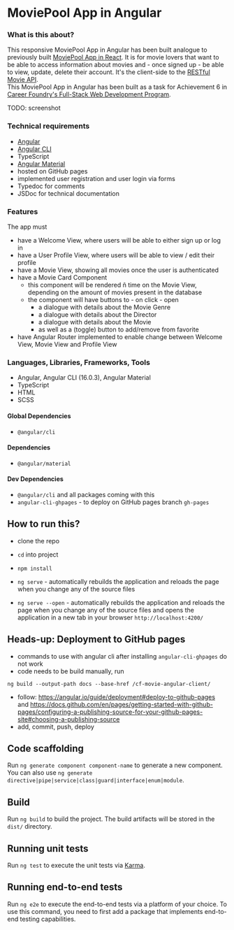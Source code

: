 # MoviePool App in Angular

### What is this about?
This responsive MoviePool App in Angular has been built analogue to previously built [MoviePool App in React](https://github.com/EllyPirelly/cf-movie-client). It is for movie lovers that want to be able to access information about movies and - once signed up - be able to view, update, delete their account. It's the client-side to the [RESTful Movie API](https://github.com/EllyPirelly/cf-movie-api).
<br>
This MoviePool App in Angular has been built as a task for Achievement 6 in [Career Foundry's Full-Stack Web Development Program](https://careerfoundry.com/en/courses/become-a-web-developer/).

TODO: screenshot

### Technical requirements
- [Angular](https://angular.io/)
- [Angular CLI](https://github.com/angular/angular-cli)
- TypeScript
- [Angular Material](https://material.angular.io/)
- hosted on GitHub pages
- implemented user registration and user login via forms
- Typedoc for comments
- JSDoc for technical documentation

### Features
The app must
- have a Welcome View, where users will be able to either sign up or log in
- have a User Profile View, where users will be able to view / edit their profile
- have a Movie View, showing all movies once the user is authenticated
- have a Movie Card Component
  - this component will be rendered ñ time on the Movie View, depending on the amount of movies present in the database
  - the component will have buttons to - on click - open
    - a dialogue with details about the Movie Genre
    - a dialogue with details about the Director
    - a dialogue with details about the Movie
    - as well as a (toggle) button to add/remove from favorite
- have Angular Router implemented to enable change between Welcome View, Movie View and Profile View


### Languages, Libraries, Frameworks, Tools
- Angular, Angular CLI (16.0.3), Angular Material
- TypeScript
- HTML
- SCSS

#### Global Dependencies
- `@angular/cli`

#### Dependencies
- `@angular/material`

#### Dev Dependencies
- `@angular/cli` and all packages coming with this
- `angular-cli-ghpages` - to deploy on GitHub pages branch `gh-pages`

## How to run this?
- clone the repo
- `cd` into project
- `npm install`

- `ng serve` - automatically rebuilds the application and reloads the page when you change any of the source files
- `ng serve --open` - automatically rebuilds the application and reloads the page when you change any of the source files and opens the application in a new tab in your browser `http://localhost:4200/`

## Heads-up: Deployment to GitHub pages
- commands to use with angular cli after installing `angular-cli-ghpages` do not work
- code needs to be build manually, run
```
ng build --output-path docs --base-href /cf-movie-angular-client/
```
- follow: https://angular.io/guide/deployment#deploy-to-github-pages and https://docs.github.com/en/pages/getting-started-with-github-pages/configuring-a-publishing-source-for-your-github-pages-site#choosing-a-publishing-source
- add, commit, push, deploy

## Code scaffolding

Run `ng generate component component-name` to generate a new component. You can also use `ng generate directive|pipe|service|class|guard|interface|enum|module`.

## Build

Run `ng build` to build the project. The build artifacts will be stored in the `dist/` directory.

## Running unit tests

Run `ng test` to execute the unit tests via [Karma](https://karma-runner.github.io).

## Running end-to-end tests

Run `ng e2e` to execute the end-to-end tests via a platform of your choice. To use this command, you need to first add a package that implements end-to-end testing capabilities.
